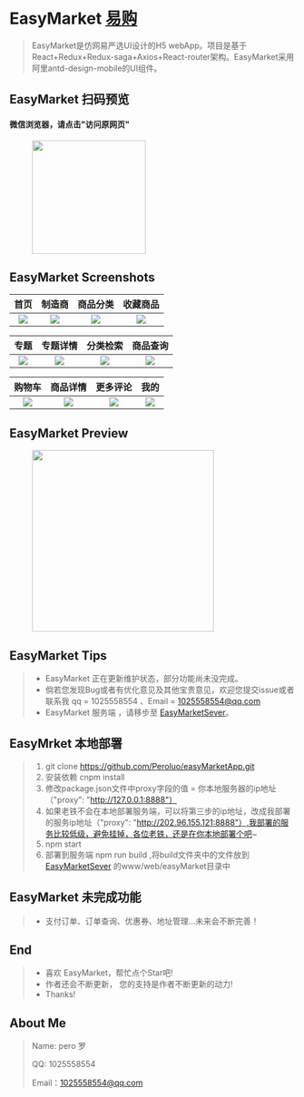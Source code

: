 # EasyMarket [易购](https://github.com/Peroluo/easyMarketApp) 

> ​EasyMarket是仿网易严选UI设计的H5 webApp。项目是基于React+Redux+Redux-saga+Axios+React-router架构。
> ​EasyMarket采用阿里antd-design-mobile的UI组件。

## EasyMarket  扫码预览

#### 微信浏览器，请点击"访问原网页"

<figure >
<img src="./imgs/qrCode.png" width="200"/>
</figure >


## EasyMarket Screenshots

|         首页         |        制造商         |         商品分类         |         收藏商品         |
| :------------------: | :-------------------: | :----------------------: | :----------------------: |
| ![](./imgs/home.png) | ![](./imgs/brand.png) | ![](./imgs/category.png) | ![](./imgs/likeList.png) |

|         专题          |          专题详情           |            分类检索            |          商品查询           |
| :-------------------: | :-------------------------: | :----------------------------: | :-------------------------: |
| ![](./imgs/topic.png) | ![](./imgs/topicDetail.png) | ![](./imgs/categorySearch.png) | ![](./imgs/goodsSearch.png) |

|        购物车        |          商品详情           |        更多评论         |         我的         |
| :------------------: | :-------------------------: | :---------------------: | :------------------: |
| ![](./imgs/cart.png) | ![](./imgs/goodsDetail.png) | ![](./imgs/comment.png) | ![](./imgs/mine.png) |

## EasyMarket Preview

<figure class="third">
    <img src="./imgs/EasyMarket.gif" width="320"/>
</figure>

## EasyMarket Tips

>* EasyMarket 正在更新维护状态，部分功能尚未没完成。
>* 倘若您发现Bug或者有优化意见及其他宝贵意见，欢迎您提交issue或者联系我 qq = 1025558554 、Email = 1025558554@qq.com
>* EasyMarket 服务端 ，请移步至 [EasyMarketSever](https://github.com/Peroluo/easyMarketSever)。

## EasyMrket 本地部署

> 1. git  clone https://github.com/Peroluo/easyMarketApp.git
> 2. 安装依赖 cnpm install
> 3. 修改package.json文件中proxy字段的值 = 你本地服务器的ip地址 （"proxy": "http://127.0.0.1:8888"）
> 4. 如果老铁不会在本地部署服务端，可以将第三步的ip地址，改成我部署的服务ip地址（"proxy": "http://202.96.155.121:8888"）,我部署的服务比较低级，避免挂掉，各位老铁，还是在你本地部署个吧~
> 5. npm start
> 6. 部署到服务端 npm run build ,将build文件夹中的文件放到 [EasyMarketSever](https://github.com/Peroluo/easyMarketSever) 的www/web/easyMarket目录中

## EasyMarket 未完成功能

> * 支付订单、订单查询、优惠券、地址管理...未来会不断完善！

##  End

> * 喜欢 EasyMarket，帮忙点个Star吧!
> * 作者还会不断更新， 您的支持是作者不断更新的动力!
> * Thanks!

## About Me

> Name: pero 罗
>
> QQ: 1025558554
>
> Email：1025558554@qq.com
